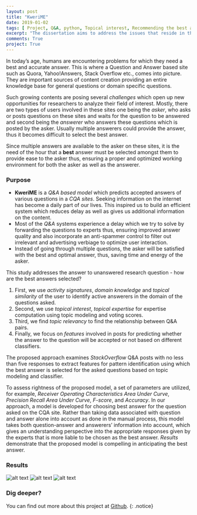 ```yaml
---
layout: post
title: "KweriME"
date: 2019-01-02
tags: [ Project, Q&A, python, Topical interest, Recommending the best answer, Machine Learning, Predictive analytics, Reputation, Gaussian Naïve Bayes, Decision trees]
excerpt: "The dissertation aims to address the issues that reside in the community based Q&A websites with KweriME, a reputation based QA system which employs a category and theme based reputation management system to evaluate users willingness and capability to answer various kinds of questions, while at the same time improving the response latency and answer quality."
comments: True
project: True
---
```

In today’s age, humans are encountering problems for which they need a best and accurate answer. This is where a Question and Answer based site such as Quora, Yahoo!Answers, Stack Overflow etc., comes into picture. They are important sources of content creation providing an entire knowledge base for general questions or domain specific questions.

 Such growing contents are posing several *challenges* which open up new opportunities for researchers to analyze their field of interest. Mostly, there are two types of users involved in these sites one being the *asker*, who asks or posts questions on these sites and waits for the question to be answered and second being the *answerer* who answers these questions which is posted by the asker. Usually multiple answerers could provide the answer, thus it becomes difficult to select the best answer.

Since multiple answers are available to the asker on these sites, it is the need of the hour that a **best** answer must be selected amongst them to provide ease to the asker thus, ensuring a proper and optimized working environment for both the asker as well as the answerer.
### Purpose
* **KweriME** is a *Q&A based model* which predicts accepted answers of various questions in a *CQA sites*. Seeking information on the internet has become a daily part of our lives. This inspired us to build an efficient system which reduces delay as well as gives us additional information on the content.
* Most of the *Q&A* systems experience a delay which we try to solve by forwarding the questions to experts thus, ensuring improved answer quality and also incorporate an anti-spammer control to filter out irrelevant and advertising verbiage to optimize user interaction.
* Instead of going through multiple questions, the asker will be satisfied with the best and optimal answer, thus, saving time and energy of the asker.

This study addresses the answer to unanswered research question - how are the best answers selected?
1. First, we use *activity signatures*, *domain knowledge* and *topical similarity* of the user to identify active answerers in the domain of the questions asked.
2. Second, we use *topical interest*, *topical expertise* for expertise computation using topic modeling and voting scores.
3. Third, we find *topic relevancy* to find the relationship between Q&A pairs.
4. Finally, we focus on *features* involved in posts for predicting whether the answer to the question will be accepted or not based on different classifiers.

The proposed approach examines *StackOverflow* Q&A posts with no less than five responses to extract features for pattern identification using which the best answer is selected for the asked questions based on topic modeling and classifier.

To assess rightness of the proposed model, a set of parameters are utilized, for example, *Receiver Operating Characteristics Area Under Curve*, *Precision Recall Area Under Curve*, *F-score*, and *Accuracy*.
In our approach, a model is developed for choosing best answer for the question asked on the CQA site. Rather than taking data associated with question and answer alone into account as done in the manual process, this model takes both question-answer and answerers’ information into account, which gives an understanding perspective into the appropriate responses given by the experts that is more liable to be chosen as the best answer.
*Results* demonstrate that the proposed model is compelling in anticipating the best answer.
### Results
![alt text](https://i.imgur.com/9oAsqYf.png "Results")
![alt text](https://i.imgur.com/lkKi4hn.png "ROC Graph")
![alt text](https://i.imgur.com/VH29aJq.png "Summary")

### Dig deeper?
You can find out more about this project at [Github](https://github.com/Kau5h1K/KweriME).
{: .notice}
